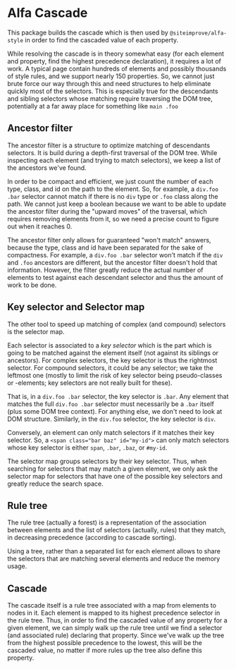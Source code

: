# Alfa Cascade

This package builds the cascade which is then used by `@siteimprove/alfa-style` in order to find the cascaded value of each property.

While resolving the cascade is in theory somewhat easy (for each element and property, find the highest precedence declaration), it requires a lot of work. A typical page contain hundreds of elements and possibly thousands of style rules, and we support nearly 150 properties. So, we cannot just brute force our way through this and need structures to help eliminate quickly most of the selectors. This is especially true for the descendants and sibling selectors whose matching require traversing the DOM tree, potentially at a far away place for something like `main .foo`

## Ancestor filter

The ancestor filter is a structure to optimize matching of descendants selectors. It is build during a depth-first traversal of the DOM tree. While inspecting each element (and trying to match selectors), we keep a list of the ancestors we've found.

In order to be compact and efficient, we just count the number of each type, class, and id on the path to the element. So, for example, a `div.foo .bar` selector cannot match if there is no `div` type or `.foo` class along the path. We cannot just keep a boolean because we want to be able to update the ancestor filter during the "upward moves" of the traversal, which requires removing elements from it, so we need a precise count to figure out when it reaches 0.

The ancestor filter only allows for guaranteed "won't match" answers, because the type, class and id have been separated for the sake of compactness. For example, a `div.foo .bar` selector won't match if the `div` and `.foo` ancestors are different, but the ancestor filter doesn't hold that information. However, the filter greatly reduce the actual number of elements to test against each descendant selector and thus the amount of work to be done.

## Key selector and Selector map

The other tool to speed up matching of complex (and compound) selectors is the selector map.

Each selector is associated to a _key selector_ which is the part which is going to be matched against the element itself (not against its siblings or ancestors). For complex selectors, the key selector is thus the rightmost selector. For compound selectors, it could be any selector; we take the leftmost one (mostly to limit the risk of key selector being pseudo-classes or -elements; key selectors are not really built for these).

That is, in a `div.foo .bar` selector, the key selector is `.bar`. Any element that matches the full `div.foo .bar` selector must necessarily be a `.bar` itself (plus some DOM tree context). For anything else, we don't need to look at DOM structure. Similarly, in the `div.foo` selector, the key selector is `div`.

Conversely, an element can only match selectors if it matches their key selector. So, a `<span class="bar baz" id="my-id">` can only match selectors whose key selector is either `span`, `.bar`, `.baz`, or `#my-id`. 

The selector map groups selectors by their key selector. Thus, when searching for selectors that may match a given element, we only ask the selector map for selectors that have one of the possible key selectors and greatly reduce the search space.

## Rule tree

The rule tree (actually a forest) is a representation of the association between elements and the list of selectors (actually, rules) that they match, in decreasing precedence (according to cascade sorting).

Using a tree, rather than a separated list for each element allows to share the selectors that are matching several elements and reduce the memory usage.

## Cascade

The cascade itself is a rule tree associated with a map from elements to nodes in it. Each element is mapped to its highest precedence selector in the rule tree. Thus, in order to find the cascaded value of any property for a given element, we can simply walk up the rule tree until we find a selector (and associated rule) declaring that property. Since we've walk up the tree from the highest possible precedence to the lowest, this will be the cascaded value, no matter if more rules up the tree also define this property. 
